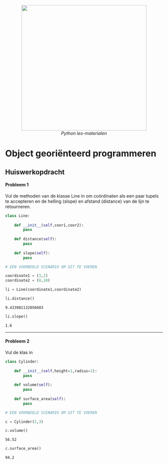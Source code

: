 <center>
    <img src='https://intecbrussel.be/img/logo3.png' width='400px' height='auto'/>
    <br/>
    <em>Python les-materialen</em>
</center>

# Object georiënteerd programmeren
## Huiswerkopdracht

#### Probleem 1
Vul de methoden van de klasse Line in om coördinaten als een paar tupels te accepteren en de helling (slope) en afstand (distance) van de lijn te retourneren.


```python
class Line:
    
    def __init__(self,coor1,coor2):
        pass
    
    def distance(self):
        pass
    
    def slope(self):
        pass
```


```python
# EEN VOORBEELD SCENARIO OM UIT TE VOEREN

coordinate1 = (3,2)
coordinate2 = (8,10)

li = Line(coordinate1,coordinate2)
```


```python
li.distance()
```




    9.433981132056603




```python
li.slope()
```




    1.6



________
#### Probleem 2

Vul de klas in


```python
class Cylinder:
    
    def __init__(self,height=1,radius=1):
        pass
        
    def volume(self):
        pass
    
    def surface_area(self):
        pass
```


```python
# EEN VOORBEELD SCENARIO OM UIT TE VOEREN

c = Cylinder(2,3)
```


```python
c.volume()
```




    56.52




```python
c.surface_area()
```




    94.2


